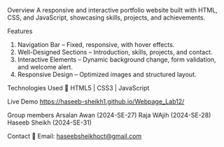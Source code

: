 Overview
A responsive and interactive portfolio website built with HTML, CSS, and JavaScript, showcasing skills, projects, and achievements.

Features
1. Navigation Bar – Fixed, responsive, with hover effects.
2. Well-Designed Sections – Introduction, skills, projects, and contact.
3. Interactive Elements – Dynamic background change, form validation, and welcome alert.
4. Responsive Design – Optimized images and structured layout.

Technologies Used
🔹 HTML5 | CSS3 | JavaScript

Live Demo
https://haseeb-sheikh1.github.io/Webpage_Lab12/

Group members
Arsalan Awan (2024-SE-27)
Raja WAjih (2024-SE-28)
Haseeb Sheikh (2024-SE-31)

Contact
📩 Email: haseebsheikhoct@gmail.com
